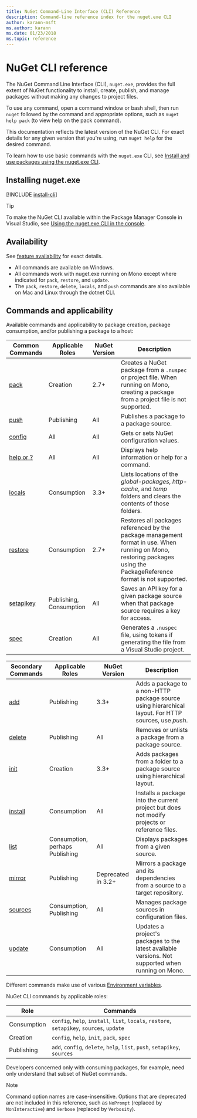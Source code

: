 ```yaml
---
title: NuGet Command-Line Interface (CLI) Reference
description: Command-line reference index for the nuget.exe CLI
author: karann-msft
ms.author: karann
ms.date: 01/23/2018
ms.topic: reference
---
```


# NuGet CLI reference

The NuGet Command Line Interface (CLI), `nuget.exe`, provides the full extent of NuGet functionality to install, create, publish, and manage packages without making any changes to project files.

To use any command, open a command window or bash shell, then run `nuget` followed by the command and appropriate options, such as `nuget help pack` (to view help on the pack command).

This documentation reflects the latest version of the NuGet CLI. For exact details for any given version that you're using,  run `nuget help` for the desired command.

To learn how to use basic commands with the `nuget.exe` CLI, see [Install and use packages using the nuget.exe CLI](../consume-packages/install-use-packages-nuget-cli.md).

## Installing nuget.exe

[!INCLUDE [install-cli](../includes/install-cli.md)]

> [!Tip]
> To make the NuGet CLI available within the Package Manager Console in Visual Studio, see [Using the nuget.exe CLI in the console](../consume-packages/install-use-packages-powershell.md#use-the-nugetexe-cli-in-the-console).

## Availability

See [feature availability](../install-nuget-client-tools.md#feature-availability) for exact details.

- All commands are available on Windows.
- All commands work with nuget.exe running on Mono except where indicated for `pack`, `restore`, and `update`.
- The `pack`, `restore`, `delete`, `locals`, and `push` commands are also available on Mac and Linux through the dotnet CLI.

## Commands and applicability

Available commands and applicability to package creation, package consumption, and/or publishing a package to a host:

| Common Commands | Applicable Roles | NuGet Version | Description |
| --- | --- | --- | --- |
| [pack](cli-reference/cli-ref-pack.md) | Creation | 2.7+ | Creates a NuGet package from a `.nuspec` or project file. When running on Mono, creating a package from a project file is not supported. |
| [push](cli-reference/cli-ref-push.md) | Publishing | All | Publishes a package to a package source. |
| [config](cli-reference/cli-ref-config.md) | All | All | Gets or sets NuGet configuration values. |
| [help or ?](cli-reference/cli-ref-help.md) | All | All | Displays help information or help for a command. |
| [locals](cli-reference/cli-ref-locals.md) | Consumption | 3.3+ | Lists locations of the *global-packages*, *http-cache*, and *temp* folders and clears the contents of those folders. |
| [restore](cli-reference/cli-ref-restore.md) | Consumption | 2.7+ | Restores all packages referenced by the package management format in use. When running on Mono, restoring packages using the PackageReference format is not supported. |
| [setapikey](cli-reference/cli-ref-setapikey.md) | Publishing, Consumption | All | Saves an API key for a given package source when that package source requires a key for access. |
| [spec](cli-reference/cli-ref-spec.md) | Creation | All | Generates a `.nuspec` file, using tokens if generating the file from a Visual Studio project. |

| Secondary Commands | Applicable Roles | NuGet Version | Description |
| --- | --- | --- | --- |
| [add](cli-reference/cli-ref-add.md) | Publishing | 3.3+ | Adds a package to a non-HTTP package source using hierarchical layout. For HTTP sources, use *push*. |
| [delete](cli-reference/cli-ref-delete.md) | Publishing | All | Removes or unlists a package from a package source. |
| [init](cli-reference/cli-ref-init.md) | Creation | 3.3+ | Adds packages from a folder to a package source using hierarchical layout. |
| [install](cli-reference/cli-ref-install.md) | Consumption | All | Installs a package into the current project but does not modify projects or reference files. |
| [list](cli-reference/cli-ref-list.md) | Consumption, perhaps Publishing | All | Displays packages from a given source. |
| [mirror](cli-reference/cli-ref-mirror.md) | Publishing | Deprecated in 3.2+ | Mirrors a package and its dependencies from a source to a target repository. |
| [sources](cli-reference/cli-ref-sources.md) | Consumption, Publishing | All | Manages package sources in configuration files. |
| [update](cli-reference/cli-ref-update.md) | Consumption | All | Updates a project's packages to the latest available versions. Not supported when running on Mono. |

Different commands make use of various [Environment variables](cli-reference/cli-ref-environment-variables.md).

NuGet CLI commands by applicable roles:

| Role | Commands |
| --- | --- |
| Consumption | `config`, `help`, `install`, `list`, `locals`, `restore`, `setapikey`, `sources`, `update` |
| Creation | `config`, `help`, `init`, `pack`, `spec` |
| Publishing | `add`, `config`, `delete`, `help`, `list`, `push`, `setapikey`, `sources` |

Developers concerned only with consuming packages, for example, need only understand that subset of NuGet commands.

> [!Note]
> Command option names are case-insensitive. Options that are deprecated are not included in this reference, such as `NoPrompt` (replaced by `NonInteractive`) and `Verbose` (replaced by `Verbosity`).
